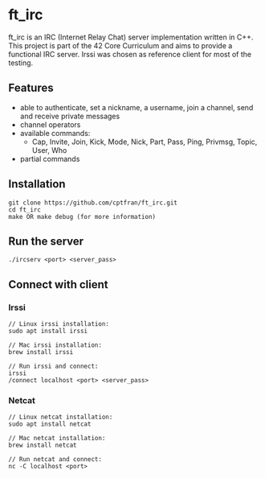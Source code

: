 # ft_irc
ft_irc is an IRC (Internet Relay Chat) server implementation written in C++. This project is part of the 42 Core Curriculum and aims to provide a functional IRC server. Irssi was chosen as reference client for most of the testing.

## Features
- able to authenticate, set a nickname, a username, join a channel, send and receive private messages
- channel operators
- available commands:
  - Cap, Invite, Join, Kick, Mode, Nick, Part, Pass, Ping, Privmsg, Topic, User, Who
- partial commands

## Installation
```
git clone https://github.com/cptfran/ft_irc.git
cd ft_irc
make OR make debug (for more information)
```

## Run the server
```
./ircserv <port> <server_pass>
```

## Connect with client
### Irssi
```
// Linux irssi installation:
sudo apt install irssi

// Mac irssi installation:
brew install irssi

// Run irssi and connect:
irssi
/connect localhost <port> <server_pass>
```

### Netcat
```
// Linux netcat installation:
sudo apt install netcat

// Mac netcat installation:
brew install netcat

// Run netcat and connect:
nc -C localhost <port>
```
